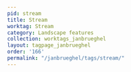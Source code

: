 ```yaml
---
pid: stream
title: Stream
worktag: Stream
category: Landscape features
collection: worktags_janbrueghel
layout: tagpage_janbrueghel
order: '166'
permalink: "/janbrueghel/tags/stream/"
---
```

